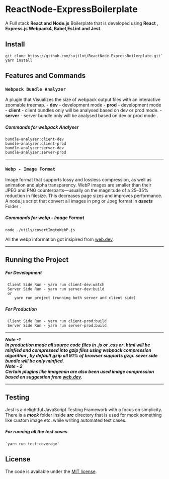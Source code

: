 # ReactNode-ExpressBoilerplate

A Full stack **React and Node.js** Boilerplate that is developed using **React , Express.js Webpack4, Babel,EsLint and Jest**.

## Install

```
git clone https://github.com/sujilnt/ReactNode-ExpressBoilerplate.git`
yarn install
```

## Features and Commands

### `Webpack Bundle Analyzer`

A plugin that Visualizes the size of webpack output files with an interactive zoomable treemap. - **dev** - development mode - **prod** - development mode - **client** - client bundles only will be analysed based on dev or prod mode. - **server** - server bundle only will be analysed based on dev or prod mode .

##### Commands for webpack Analyser <br/>

    bundle-analyzer:client-dev
    bundle-analyzer:client-prod
    bundle-analyzer:server-dev
    bundle-analyzer:server-prod

<hr/>

### `Webp - Image Format`

Image format that supports lossy and lossless compression, as well as animation and alpha transparency. WebP images are smaller than their JPEG and PNG counterparts—usually on the magnitude of a 25–35% reduction in filesize. This decreases page sizes and improves performance.
A node.js script that convert all images in png or Jpeg format in **_assets_** Folder .

##### Commands for webp - Image Format <br/>

    node ./utils/covertImgtoWebP.js

All the webp information got insipired from [web.dev](https://web.dev/serve-images-webp).

<hr/>

## Running the Project

##### For Development

```
 Client Side Run - yarn run client-dev:watch
 Server Side Run - yarn run server-dev:build
 or
	yarn run project (running both server and client side)
```

##### For Production

```
 Client Side Run - yarn run client-prod:build
 Server Side Run - yarn run server-prod:build
```

<hr/>

**_Note -1 <br/>
In production mode all source code files in .js or .css or .html will be minfied and compressed into gzip files using webpack compression algorithm , by default gzip all 91% of browser supports gzip. sever side bundle will be only minfied._**  
**_Note - 2 <br/>
Certain plugins like imagemin are also been used image compression based on suggestion from [web.dev](https://web.dev/use-imagemin-to-compress-images)._**

<hr/>

## Testing

Jest is a delightful JavaScript Testing Framework with a focus on simplicity. There is a **_mock_** folder inside **_src_** directory that is used for mock something like custom image etc. while writing automated test cases.

##### For running all the test cases

    `yarn run test:coverage`

## License

The code is available under the [MIT license](License.txt).
